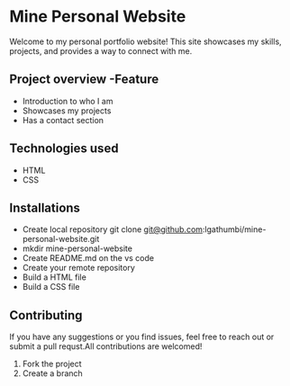 # **Mine Personal Website**
Welcome to my personal portfolio website! This site showcases my skills, projects, and provides a way to connect with me.
## **Project overview -Feature**
- Introduction to who I am
- Showcases my projects
- Has a contact section
## **Technologies used**
- HTML 
- CSS
## **Installations**
- Create local repository
git clone git@github.com:lgathumbi/mine-personal-website.git
- mkdir mine-personal-website
- Create README.md on the vs code
- Create your remote repository
- Build a HTML file
- Build a CSS file
## **Contributing**
If you have any suggestions or you find issues, feel free to reach out or submit a pull requst.All contributions are welcomed!
1. Fork the project
2. Create a branch





